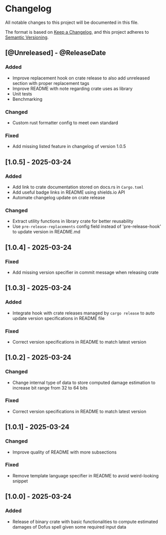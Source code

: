 # Changelog

All notable changes to this project will be documented in this file.

The format is based on [Keep a Changelog](https://keepachangelog.com/en/1.1.0/),
and this project adheres to
[Semantic Versioning](https://semver.org/spec/v2.0.0.html).

[comment]: <> (@PlannedForNextRelease)
## [@Unreleased] - @ReleaseDate

### Added

- Improve replacement hook on crate release to also add unreleased section with
proper replacement tags
- Improve README with note regarding crate uses as library
- Unit tests
- Benchmarking

### Changed

- Custom rust formatter config to meet own standard

### Fixed

- Add missing listed feature in changelog of version 1.0.5 

## [1.0.5] - 2025-03-24

### Added

- Add link to crate documentation stored on docs.rs in `Cargo.toml`
- Add useful badge links in README using shields.io API
- Automate changelog update on crate release 

### Changed

- Extract utility functions in library crate for better reusability
- Use `pre-release-replacements` config field instead of 'pre-release-hook' to
update version in README.md

## [1.0.4] - 2025-03-24

### Fixed

- Add missing version specifier in commit message when releasing crate

## [1.0.3] - 2025-03-24

### Added

- Integrate hook with crate releases managed by `cargo release` to auto update
version specifications in README file

### Fixed

- Correct version specifications in README to match latest version

## [1.0.2] - 2025-03-24

### Changed

- Change internal type of data to store computed damage estimation to increase
bit range from 32 to 64 bits

### Fixed

- Correct version specifications in README to match latest version

## [1.0.1] - 2025-03-24

### Changed

- Improve quality of README with more subsections

### Fixed

- Remove template language specifier in README to avoid weird-looking snippet

## [1.0.0] - 2025-03-24

### Added

- Release of binary crate with basic functionalities to compute estimated
damages of Dofus spell given some required input data

